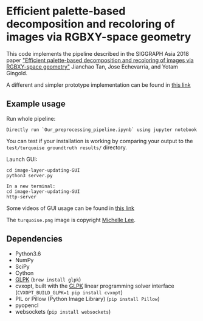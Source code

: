 # Efficient palette-based decomposition and recoloring of images via RGBXY-space geometry


This code implements the pipeline described in the SIGGRAPH Asia 2018 paper ["Efficient palette-based decomposition and recoloring of images via RGBXY-space geometry"](https://cragl.cs.gmu.edu/fastlayers/) Jianchao Tan, Jose Echevarria, and Yotam Gingold.

A different and simpler prototype implementation can be found in [this link](https://cragl.cs.gmu.edu/fastlayers/RGBXY_weights.py)

## Example usage

Run whole pipeline:

    Directly run `Our_preprocessing_pipeline.ipynb` using jupyter notebook

You can test if your installation is working by comparing your output to the `test/turquoise groundtruth results/` directory.

Launch GUI:

    cd image-layer-updating-GUI
    python3 server.py

    In a new terminal:
    cd image-layer-updating-GUI
    http-server

Some videos of GUI usage can be found in [this link](https://cragl.cs.gmu.edu/fastlayers/)

The `turquoise.png` image is copyright [Michelle Lee](https://cargocollective.com/michellelee).

## Dependencies
* Python3.6
* NumPy
* SciPy
* Cython
* [GLPK](https://www.gnu.org/software/glpk/) (`brew install glpk`)
* cvxopt, built with the [GLPK](https://www.gnu.org/software/glpk/) linear programming solver interface (`CVXOPT_BUILD_GLPK=1 pip install cvxopt`)
* PIL or Pillow (Python Image Library) (`pip install Pillow`)
* pyopencl
* websockets (`pip install websockets`)
